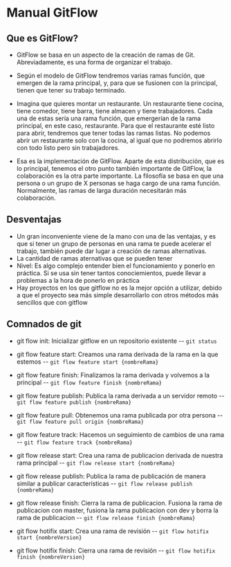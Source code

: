 # Manual GitFlow

## Que es GitFlow?
- GitFlow se basa en un aspecto de la creación de ramas de Git. Abreviadamente, es una forma de organizar el trabajo.   
- Según el modelo de GitFlow tendremos varias ramas función, que emergen de la rama principal, y, para que se fusionen con la principal, tienen que tener su trabajo terminado.


- Imagina que quieres montar un restaurante. Un restaurante tiene cocina, tiene comedor, tiene barra, tiene almacen y tiene trabajadores. Cada una de estas sería una rama función, que emergerían de la rama principal, en este caso, restaurante.
Para que el restaurante esté listo para abrir, tendremos que tener todas las ramas listas. No podemos abrir un restaurante solo con la cocina, al igual que no podremos abrirlo con todo listo pero sin trabajadores.

- Esa es la implementación de GitFlow. Aparte de esta distribución, que es lo principal, tenemos el otro punto también importante de GitFlow, la colaboración es la otra parte importante. La filosofía se basa en que una persona o un grupo de X personas se haga cargo de una rama función. Normalmente, las ramas de larga duración necesitarán más colaboración.


## Desventajas
- Un gran inconveniente viene de la mano con una de las ventajas, y es que si tener un grupo de personas en una rama te puede acelerar el trabajo, también puede dar lugar a creación de ramas alternativas.
- La cantidad de ramas aternativas que se pueden tener
- Nivel: Es algo complejo entender bien el funcionamiento y ponerlo en práctica. Si se usa sin tener tantos conociemientos, puede llevar a problemas a la hora de ponerlo en práctica
- Hay proyectos en los que gitflow no es la mejor opción a utilizar, debido a que el proyecto sea más simple desarrollarlo con otros métodos más sencillos que con gitflow


## Comnados de git

- git flow init: Inicializar gitflow en un repositorio existente
--  ``` git status ```

- git flow feature start: Creamos una rama derivada de la rama en la que estemos
-- ``` git flow feature start {nombreRama} ```

- git flow feature finish: Finalizamos la rama derivada y volvemos a la principal
-- ``` git flow feature finish {nombreRama} ```

- git flow feature publish: Publica la rama derivada a un servidor remoto
-- ``` git flow feature publish {nombreRama} ```

- git flow feature pull: Obtenemos una rama publicada por otra persona
-- ``` git flow feature pull origin {nombreRama} ```

- git flow feature track: Hacemos un seguimiento de cambios de una rama
-- ``` git flow feature track {nombreRama} ```

- git flow release start: Crea una rama de publicacion derivada de nuestra rama principal
-- ``` git flow release start {nombreRama} ```

- git flow release publish: Publica la rama de publicación de manera similar a publicar características
-- ``` git flow release publish {nombreRama} ```

- git flow release finish: Cierra la rama de publicacion. Fusiona la rama de publicacion con master, fusiona la rama publicacion con dev y borra la rama de publicacion
-- ``` git flow release finish {nombreRama} ```

- git flow hotifix start: Crea una rama de revisión
-- ``` git flow hotifix start {nombreVersion} ```

- git flow hotifix finish: Cierra una rama de revisión
-- ``` git flow hotifix finish {nombreVersion} ```
